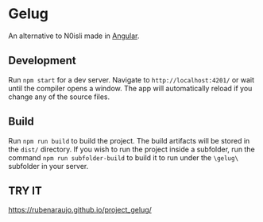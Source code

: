 # Gelug

An alternative to N0isli made in [Angular](https://github.com/angular/angular-cli).

## Development

Run `npm start` for a dev server. Navigate to `http://localhost:4201/` or wait until the compiler opens a window. The app will automatically reload if you change any of the source files.

## Build

Run `npm run build` to build the project. The build artifacts will be stored in the `dist/` directory. If you wish to run the project inside a subfolder, run the command `npm run subfolder-build` to build it to run under the `\gelug\` subfolder in your server.

## TRY IT
https://rubenaraujo.github.io/project_gelug/
